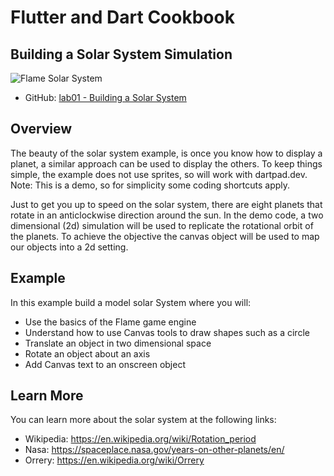 # Flutter and Dart Cookbook
## Building a Solar System Simulation

![Flame Solar System](https://github.com/rosera/flutter-and-dart-cookbook/blob/main/images/flame_solar_system.png "Flame Solar System")

* GitHub: [lab01 - Building a Solar System](https://github.com/rosera/flutter-and-dart-cookbook/blob/main/ch15/examples/lab01/flame_solar_system.md)

## Overview
The beauty of the solar system example, is once you know how to display a planet, a similar approach can be used to display the others. 
To keep things simple, the example does not use sprites, so will work with dartpad.dev.
Note: This is a demo, so for simplicity some coding shortcuts apply.

Just to get you up to speed on the solar system, there are eight planets that rotate in an anticlockwise direction around the sun. 
In the demo code, a two dimensional (2d) simulation will be used to replicate the rotational orbit of the planets. 
To achieve the objective the canvas object will be used to map our objects into a 2d setting.

## Example
In this example build a model solar System where you will:

* Use the basics of the Flame game engine
* Understand how to use Canvas tools to draw shapes such as a circle
* Translate an object in two dimensional space
* Rotate an object about an axis
* Add Canvas text to an onscreen object

## Learn More
You can learn more about the solar system at the following links:
* Wikipedia: https://en.wikipedia.org/wiki/Rotation_period
* Nasa: https://spaceplace.nasa.gov/years-on-other-planets/en/
* Orrery: https://en.wikipedia.org/wiki/Orrery
